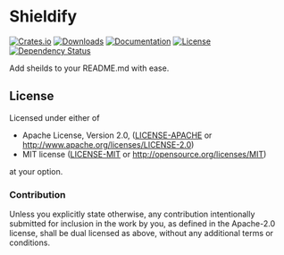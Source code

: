 # Shieldify

[![Crates.io](https://img.shields.io/crates/v/shieldify)](https://crates.io/crates/shieldify)
[![Downloads](https://img.shields.io/crates/d/shieldify.svg)](https://crates.io/crates/shieldify)
[![Documentation](https://docs.rs/shieldify/badge.svg)](https://docs.rs/shieldify)
[![License](https://img.shields.io/crates/l/shieldify)](https://crates.io/crates/shieldify)
[![Dependency Status](https://deps.rs/repo/github/JohnScience/shieldify/status.svg)](https://deps.rs/repo/github/JohnScience/shieldify)

Add sheilds to your README.md with ease.

## License

Licensed under either of

* Apache License, Version 2.0, ([LICENSE-APACHE](LICENSE-APACHE) or <http://www.apache.org/licenses/LICENSE-2.0>)
* MIT license ([LICENSE-MIT](LICENSE-MIT) or <http://opensource.org/licenses/MIT>)

at your option.

### Contribution

Unless you explicitly state otherwise, any contribution intentionally
submitted for inclusion in the work by you, as defined in the Apache-2.0
license, shall be dual licensed as above, without any additional terms or
conditions.
